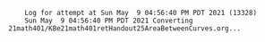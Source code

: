         Log for attempt at Sun May  9 04:56:40 PM PDT 2021 (13328)
        Sun May  9 04:56:40 PM PDT 2021 Converting 21math401/KBe21math401retHandout25AreaBetweenCurves.org...
